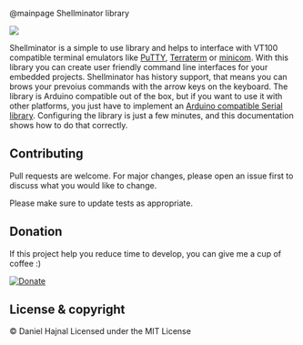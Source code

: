@mainpage Shellminator library

![](logo.png)

Shellminator is a simple to use library and helps to interface with VT100 compatible
terminal emulators like [PuTTY](https://www.putty.org/), [Terraterm](https://ttssh2.osdn.jp/index.html.en) or [minicom](https://linux.die.net/man/1/minicom).
With this library you can create user friendly command line interfaces for your embedded projects.
Shellminator has history support, that means you can brows your prevoius commands with the arrow keys on the keyboard.
The library is Arduino compatible out of the box, but if you want to use it with other platforms,
you just have to implement an [Arduino compatible Serial library](https://www.arduino.cc/reference/en/language/functions/communication/serial/).
Configuring the library is just a few minutes, and this documentation shows how to do that correctly.

## Contributing
Pull requests are welcome. For major changes, please open an issue first to discuss what you would like to change.

Please make sure to update tests as appropriate.

## Donation
If this project help you reduce time to develop, you can give me a cup of coffee :)

[![Donate](https://img.shields.io/badge/Donate-PayPal-green.svg)](https://www.paypal.com/donate?hosted_button_id=YFGZD78H6K2CS)

## License & copyright
© Daniel Hajnal
Licensed under the MIT License
